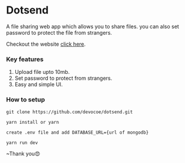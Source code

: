 # Dotsend
A file sharing web app which allows you to share files. you can also set password to protect the file from strangers.

Checkout the website [click here](https://dotsend.onrender.com/).

### Key features
1. Upload file upto 10mb.
1. Set password to protect from strangers.
1. Easy and simple UI.

### How to setup

`git clone https://github.com/devocoe/dotsend.git`

`yarn install or yarn`

`create .env file and add DATABASE_URL={url of mongodb}`

`yarn run dev`


~Thank you😍
